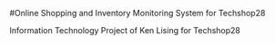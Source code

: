 #Online Shopping and Inventory Monitoring System for Techshop28

Information Technology Project of Ken Lising for Techshop28
